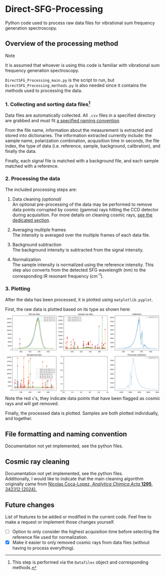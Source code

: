 # Direct-SFG-Processing
Python code used to process raw data files for vibrational sum frequency generation spectroscopy.

## Overview of the processing method
> [!NOTE]
> It is assumed that whoever is using this code is familiar with vibrational sum frequency generation spectroscopy.

`DirectSFG_Processing_main.py` is the script to run, but `DirectSFG_Processing_methods.py` is also needed since it contains the methods used to processing the data.

### 1. Collecting and sorting data files[^1]
[^1]: This step is performed via the `Datafiles` object and corresponding methods.

Data files are automatically collected. All `.csv` files in a specified directory are grabbed and must fit [a specified naming convention](#file-formatting-and-naming-convention).

From the file name, information about the measurement is extracted and stored into dictionaries. The information extracted currently include: the sample name, polarization combination, acquisition time in seconds, the file index, the type of data (i.e. reference, sample, background, calibration), and finally the data.

Finally, each signal file is matched with a background file, and each sample matched with a reference.

### 2. Processing the data

The included processing steps are:
1. Data cleaning _(optional)_\
An optional pre-processing of the data may be performed to remove data points corrupted by cosmic (gamma) rays hitting the CCD detector during acquisition.
For more details on cleaning cosmic rays, [see the dedicated section](cosmic-ray-cleaning).

2. Averaging multiple frames\
The intensity is averaged over the multiple frames of each data file.

3. Background subtraction\
The background intensity is subtracted from the signal intensity.

4. Normalization\
The sample intensity is normalized using the reference intensity. This step also converts from the detected SFG wavelength (nm) to the corresponding IR resonant frequency (cm<sup>-1</sup>).

### 3. Plotting

After the data has been processed, it is plotted using `matplotlib.pyplot`.

First, the raw data is plotted based on its type as shown here:\
![Example Image](example%20output%201.png)\
Note the red `x`'s, they indicate data points that have been flagged as cosmic rays and will get removed.

Finally, the processed data is plotted. Samples are both plotted individually, and together.

## File formatting and naming convention

Documentation not yet implemented, see the python files.

## Cosmic ray cleaning

Documentation not yet implemented, see the python files.\
Additionally, I would like to indicate that the main cleaning algorithm originally came from [Nicolas Coca-Lopez, _Analytica Chimica Acta_ **1295**, 342312 (2024).](https://doi.org/10.1016/j.aca.2024.342312)

## Future changes
List of features to be added or modified in the current code. Feel free to make a request or implement those changes yourself.
- [ ] Option to only consider the highest acquisition time before selecting the reference file used for normalization.
- [x] Make it easier to only removed cosmic rays from data files (without having to process everything).
